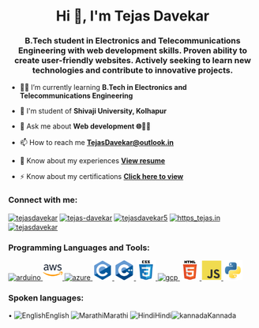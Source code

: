 <h1 align="center">Hi 👋, I'm Tejas Davekar</h1>
<h3 align="center">B.Tech student in Electronics and Telecommunications Engineering with web development skills. Proven ability to create user-friendly websites. Actively seeking to learn new technologies and contribute to innovative projects.</h3>

- 👨‍🎓 I’m currently learning **B.Tech in Electronics and Telecommunications Engineering**

- 🏫 I'm student of **Shivaji University, Kolhapur**

- 💬 Ask me about **Web development 🌐👨‍💻**

- 📫 How to reach me **TejasDavekar@outlook.in**

- 📄 Know about my experiences **[View resume](https://bit.ly/3ygT63d)**

- ⚡ Know about my certifications **[Click here to view](https://bit.ly/tejas_certificate)**


<h3 align="left">Connect with me:</h3>
<p align="left">
<a href="https://codepen.io/tejasdavekar" target="blank"><img align="center" src="https://raw.githubusercontent.com/rahuldkjain/github-profile-readme-generator/master/src/images/icons/Social/codepen.svg" alt="tejasdavekar" height="30" width="40" /></a>
<a href="https://linkedin.com/in/tejas-davekar" target="blank"><img align="center" src="https://raw.githubusercontent.com/rahuldkjain/github-profile-readme-generator/master/src/images/icons/Social/linked-in-alt.svg" alt="tejas-davekar" height="30" width="40" /></a>
<a href="https://kaggle.com/tejasdavekar5" target="blank"><img align="center" src="https://raw.githubusercontent.com/rahuldkjain/github-profile-readme-generator/master/src/images/icons/Social/kaggle.svg" alt="tejasdavekar5" height="30" width="40" /></a>
<a href="https://instagram.com/https_tejas.in" target="blank"><img align="center" src="https://raw.githubusercontent.com/rahuldkjain/github-profile-readme-generator/master/src/images/icons/Social/instagram.svg" alt="https_tejas.in" height="30" width="40" /></a>
<a href="https://discord.gg/tejasdavekar" target="blank"><img align="center" src="https://raw.githubusercontent.com/rahuldkjain/github-profile-readme-generator/master/src/images/icons/Social/discord.svg" alt="tejasdavekar" height="30" width="40" /></a>
</p>

<h3 align="left">Programming Languages and Tools:</h3>
<p align="left"> <a href="https://www.arduino.cc/" target="_blank" rel="noreferrer"> <img src="https://cdn.worldvectorlogo.com/logos/arduino-1.svg" alt="arduino" width="40" height="40"/> </a> <a href="https://aws.amazon.com" target="_blank" rel="noreferrer"> <img src="https://raw.githubusercontent.com/devicons/devicon/master/icons/amazonwebservices/amazonwebservices-original-wordmark.svg" alt="aws" width="40" height="40"/> </a> <a href="https://azure.microsoft.com/en-in/" target="_blank" rel="noreferrer"> <img src="https://www.vectorlogo.zone/logos/microsoft_azure/microsoft_azure-icon.svg" alt="azure" width="40" height="40"/> </a> <a href="https://www.cprogramming.com/" target="_blank" rel="noreferrer"> <img src="https://raw.githubusercontent.com/devicons/devicon/master/icons/c/c-original.svg" alt="c" width="40" height="40"/> </a> <a href="https://www.w3schools.com/cpp/" target="_blank" rel="noreferrer"> <img src="https://raw.githubusercontent.com/devicons/devicon/master/icons/cplusplus/cplusplus-original.svg" alt="cplusplus" width="40" height="40"/> </a> <a href="https://www.w3schools.com/css/" target="_blank" rel="noreferrer"> <img src="https://raw.githubusercontent.com/devicons/devicon/master/icons/css3/css3-original-wordmark.svg" alt="css3" width="40" height="40"/> </a> <a href="https://cloud.google.com" target="_blank" rel="noreferrer"> <img src="https://www.vectorlogo.zone/logos/google_cloud/google_cloud-icon.svg" alt="gcp" width="40" height="40"/> </a> <a href="https://www.w3.org/html/" target="_blank" rel="noreferrer"> <img src="https://raw.githubusercontent.com/devicons/devicon/master/icons/html5/html5-original-wordmark.svg" alt="html5" width="40" height="40"/> </a> <a href="https://developer.mozilla.org/en-US/docs/Web/JavaScript" target="_blank" rel="noreferrer"> <img src="https://raw.githubusercontent.com/devicons/devicon/master/icons/javascript/javascript-original.svg" alt="javascript" width="40" height="40"/> </a> <a href="https://www.python.org" target="_blank" rel="noreferrer"> <img src="https://raw.githubusercontent.com/devicons/devicon/master/icons/python/python-original.svg" alt="python" width="40" height="40"/> </a> </p>

<h3 align="left">Spoken languages:</h3>
<p align="left"><a>• <img src="https://encrypted-tbn0.gstatic.com/images?q=tbn:ANd9GcR9cCaoc_KZMtVXQC9auCBjzhaqzp6tmyNY3g&usqp=CAU" alt="English" width="20" height="20"/>English  ‌</a><a><img src="https://upload.wikimedia.org/wikipedia/commons/c/c6/Icon_%E0%A4%AE.svg" alt="Marathi" width="40" height="40"/>Marathi</a> <a><img src="https://upload.wikimedia.org/wikipedia/commons/f/f3/Devanagari-Ka.svg" alt="Hindi" width="40" height="40"/>Hindi</a><a><img src="https://upload.wikimedia.org/wikipedia/commons/6/69/Icon_%E0%B2%95.svg" alt="kannada" width="40" height="40"/>Kannada</a></p>
